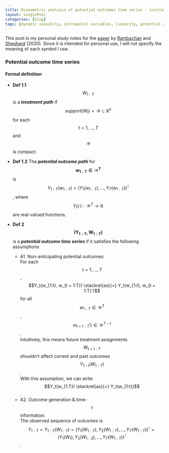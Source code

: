 ```yaml
---
title: Econometric analysis of potential outcomes time series - instruments, shocks, linearity, and the causal response function
layout: singlePost
categories: [blog]
tags: [dynamic causality, intrumental variables, linearity, potential outcomes, time series, shocks]
---
```


This post is my personal study notes for the [paper](https://arxiv.org/pdf/1903.01637.pdf) by [Rambachan](https://asheshrambachan.github.io) and [Shephard](https://scholar.harvard.edu/shephard/home) (2020).
Since it is intended for personal use, I will not specify the meaning of each symbol I use.


### Potential outcome time series

#### Formal definition

- **Def 1.1**  $$W_{1:T}$$ is a _**treatment path**_ if <br>
$$support(W_t) = \mathcal{W} \subset \mathbb{R}^k$$ for each $$t = 1, ..., T$$ and $$\mathcal{W}$$ is compact. 

- **Def 1.2**  The _**potential outcome path**_ for $$\pmb{w_{1:T} \in \mathcal{W}^T}$$ is <br>
$$Y_{1:T}(w_{1:T}) = (Y_1(w_{1:T}), ..., Y_T(w_{1:T}))^\intercal$$,
where $$Y_t(\cdot): \mathcal{W}^T \to \mathbb{R}$$ are real-valued functions. 

- **Def 2** $$\pmb{(Y_{1:T}, W_{1:T})}$$ is a _**potential outcome time series**_ if 
it satisfies the following assumptions <br>
	- A1. Non-anticipating potential outcomes:  <br>
	For each $$t = 1, ..., T$$, $$Y_t(w_{1:t}, w_{t + 1:T}) \stackrel{as}{=} Y_t(w_{1:t}, w_{t + 1:T}')$$ for all $$w_{1:T} \in \mathcal{W}^T$$, $$w_{t + 1:T}') \in \mathcal{W}^{T - t}$$. <br>
	Intuitively, this means future treatment assignments $$W_{t + 1:T}$$ shouldn't affect current and past outcomes $$Y_{1:t}(W_{1:T})$$.  <br>
	With this assumption, we can write $$Y_t(w_{1:T}) \stackrel{as}{=} Y_t(w_{1:t})$$. 
	- A2. Outcome generation & time-$$t$$ information: <br>
	The observed sequence of outcomes is $$Y_{1:T} = Y_{1:T}(W_{1:T}) = (Y_1(W_{1:T}), Y_2(W_{1:T}), ..., Y_T(W_{1:T}))^\intercal = (Y_1(W_1), Y_2(W_{1:2}), ..., Y_T(W_{1:T}))^\intercal$$.
